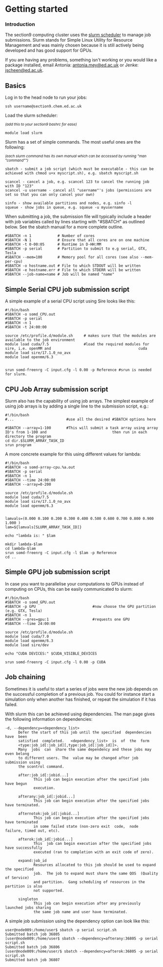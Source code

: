 # Getting started

### Introduction

The section9 computing cluster uses the [slurm scheduler](https://slurm.schedmd.com/documentation.html) to manage job submissions.  Slurm stands for Simple Linux Utility for Resource Management and was mainly chosen because it is still actively being developed and has good support for GPUs.

If you are having any problems, something isn't working or you would like a package installed, email Antonia: [antonia.mey@ed.ac.uk](mailto:antonia.mey@ed.ac.uk) or Jenke: [jscheen@ed.ac.uk](mailto:jscheen@ed.ac.uk).

## Basics

Log in to the head node to run your jobs:
```
ssh username@section9.chem.ed.ac.uk
```

Load the slurm scheduler:

<sup>*(add this to your section9 bashrc for ease)*</sup>

```
module load slurm
```

Slurm has a set of simple commands. The most useful ones are the following:

<sub>*(each slurm command has its own manual which can be accessed by running "man "command"")*</sub>

```
sbatch - submit a job script (which must be executable - this can be achieved with chmod u+x myscript.sh), e.g. sbatch myscript.sh

scancel - cancel a job, e.g. scancel 123 to cancel the running job with ID "123"
scancel -u username - cancel all "username"'s jobs (permissions are set so that you can only cancel your own)

sinfo - show available partitions and nodes, e.g. sinfo -l
squeue - show jobs in queue, e.g. squeue -u myusername
```

When submitting a job, the submission file will typically include a header with job variables called by lines starting with "#SBATCH" as outlined below. See the sbatch manual for a more complete outline.

```
#SBATCH -n 1 			# Number of cores
#SBATCH -N 1 			# Ensure that all cores are on one machine
#SBATCH -t 0-00:05 		# Runtime in D-HH:MM
#SBATCH -p serial 		# Partition to submit to e.g serial, GTX, Tesla
#SBATCH --mem=100 		# Memory pool for all cores (see also --mem-per-cpu)
#SBATCH -o hostname.out # File to which STDOUT will be written
#SBATCH -e hostname.err # File to which STDERR will be written
#SBATCH --job-name=name # Job will be named "name" 
```



## Simple Serial CPU job submission script

A simple example of a serial CPU script using Sire looks like this:

```
#!/bin/bash
#SBATCH -o somd_CPU.out
#SBATCH -p serial
#SBATCH -n 1
#SBATCH -t 24:00:00

source /etc/profile.d/module.sh 	# makes sure that the modules are available to the job environment
module load cuda/7.5 				#load the required modules for sire, i.e. openMM and 										cuda
module load sire/17.1.0_no_avx
module load openmm/6.3


srun somd-freenrg -C input.cfg -l 0.00 -p Reference #srun is needed for slurm.
```

## CPU Job Array submission script

Slurm also has the capability of using job arrays. The simplest example of using job arrays is by adding a single line to the submission script, e.g.:

```
#!/bin/bash
#...						#use all the desired #SBATCH options here

#SBATCH --array=1-100 		#This will submit a task array using array ID's from 1-100 and 								then run in each directory the program
cd dir.$SLURM_ARRAY_TASK_ID
srun program
```

 A more concrete example for this using different values for lambda:

```
#!/bin/bash
#SBATCH -o somd-array-cpu.%a.out
#SBATCH -p serial
#SBATCH -n 1
#SBATCH --time 24:00:00
#SBATCH --array=0-200

source /etc/profile.d/module.sh
module load cuda/7.5
module load sire/17.1.0_no_avx
module load openmm/6.3


lamvals=(0.000 0.100 0.200 0.300 0.400 0.500 0.600 0.700 0.800 0.900 1.000 )
lam=${lamvals[SLURM_ARRAY_TASK_ID]}

echo "lambda is: " $lam

mkdir lambda-$lam
cd lambda-$lam
srun somd-freenrg -C input.cfg -l $lam -p Reference
cd ..
```

## Simple GPU job submission script

In case you want to parallelise your computations to GPUs instead of computing on CPUs, this can be easily communicated to slurm:

```
#!/bin/bash
#SBATCH -o somd_GPU.out
#SBATCH -p GPU 							#now choose the GPU partition (e.g. GTX, Tesla)
#SBATCH -n 1
#SBATCH --gres=gpu:1 					#requests one GPU
#SBATCH --time 24:00:00

source /etc/profile.d/module.sh
module load cuda/7.0
module load openmm/6.3
module load sire/dev

echo "CUDA DEVICES:" $CUDA_VISIBLE_DEVICES

srun somd-freenrg -C input.cfg -l 0.00 -p CUDA
```

## Job chaining

Sometimes it is useful to start a series of jobs were the new job depends on the successful completion of a previous job. You could for instance start a simulation only when another has finished, or repeat the simulation if it has failed.

With slurm this can be achieved using dependencies. The man page gives the following information on dependencies:

```
-d, --dependency=<dependency_list>
	  Defer the start of this job until the specified  dependencies  have  been  
	  satisfied  completed.   <dependency_list>  is  of  the  form
	  <type:job_id[:job_id][,type:job_id[:job_id]]>.   
	  Many  jobs  can  share the same dependency and these jobs may even belong 
	  to different users. The  value may be changed after job submission using 
	  the scontrol command.

	  after:job_id[:jobid...]
			 This job can begin execution after the specified jobs have begun 
			 execution.

	  afterany:job_id[:jobid...]
			 This job can begin execution after the specified jobs have terminated.

	  afternotok:job_id[:jobid...]
			 This job can begin execution after the specified jobs have terminated
			 in some failed state (non-zero exit  code,  node  failure, timed out, etc).

	  afterok:job_id[:jobid...]
			 This  job can begin execution after the specified jobs have successfully 
			 executed (ran to completion with an exit code of zero).

	  expand:job_id
			 Resources allocated to this job should be used to expand the specified 
			 job.  The job to expand must share the same QOS  (Quality of Service) 
			 and partition.  Gang scheduling of resources in the partition is also 
			 not supported.

	  singleton
			 This job can begin execution after any previously launched jobs sharing 
			 the same job name and user have terminated.
```

A simple job submission using the dependency option can look like this:

```
user@node009:/home/user$ sbatch -p serial script.sh
Submitted batch job 36805
[user@node009:/home/user$ sbatch --dependency=afterany:36805 -p serial script.sh 
Submitted batch job 36806
[user@node009:/home/user/$ sbatch --dependency=afterok:36805 -p serial script.sh 
Submitted batch job 36807
```